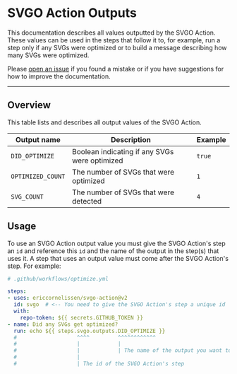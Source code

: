 # SVGO Action Outputs

This documentation describes all values outputted by the SVGO Action. These
values can be used in the steps that follow it to, for example, run a step only
if any SVGs were optimized or to build a message describing how many SVGs were
optimized.

Please [open an issue] if you found a mistake or if you have suggestions for how
to improve the documentation.

---

## Overview

This table lists and describes all output values of the SVGO Action.

| Output name       | Description                                   | Example |
| ----------------- | --------------------------------------------- | ------- |
| `DID_OPTIMIZE`    | Boolean indicating if any SVGs were optimized | `true`  |
| `OPTIMIZED_COUNT` | The number of SVGs that were optimized        | `1`     |
| `SVG_COUNT`       | The number of SVGs that were detected         | `4`     |

## Usage

To use an SVGO Action output value you must give the SVGO Action's step an `id`
and reference this `id` and the name of the output in the step(s) that uses it.
A step that uses an output value must come after the SVGO Action's step. For
example:

```yml
# .github/workflows/optimize.yml

steps:
- uses: ericcornelissen/svgo-action@v2
  id: svgo  # <-- You need to give the SVGO Action's step a unique id
  with:
    repo-token: ${{ secrets.GITHUB_TOKEN }}
- name: Did any SVGs get optimized?
  run: echo ${{ steps.svgo.outputs.DID_OPTIMIZE }}
  #                   ^^^^         ^^^^^^^^^^^^
  #                   |            |
  #                   |            | The name of the output you want to use
  #                   |
  #                   | The id of the SVGO Action's step
```

[open an issue]: https://github.com/ericcornelissen/svgo-action/issues/new?labels=docs&template=documentation.md
